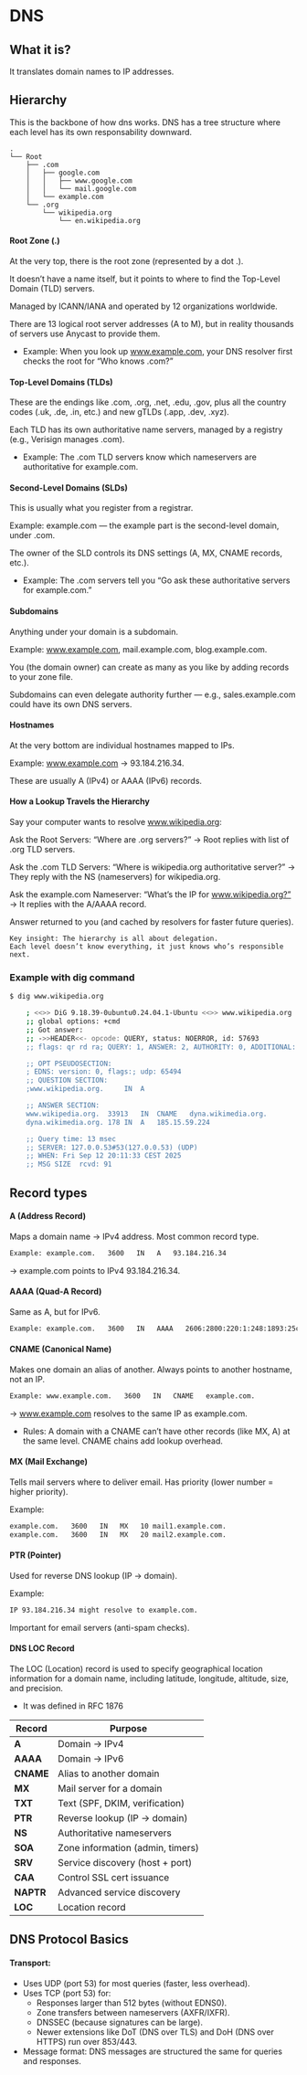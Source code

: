 # DNS

## What it is?

It translates domain names to IP addresses.

## Hierarchy

This is the backbone of how dns works. DNS has a tree structure where each level has its own responsability downward.

```shell
.
└── Root
    ├── .com
    │   ├── google.com
    │   │   ├── www.google.com
    │   │   └── mail.google.com
    │   └── example.com
    └── .org
        └── wikipedia.org
            └── en.wikipedia.org

```

#### Root Zone (.)

At the very top, there is the root zone (represented by a dot .).

It doesn’t have a name itself, but it points to where to find the Top-Level Domain (TLD) servers.

Managed by ICANN/IANA and operated by 12 organizations worldwide.

There are 13 logical root server addresses (A to M), but in reality thousands of servers use Anycast to provide them.

- Example:
When you look up www.example.com, your DNS resolver first checks the root for “Who knows .com?”

#### Top-Level Domains (TLDs)

These are the endings like .com, .org, .net, .edu, .gov, plus all the country codes (.uk, .de, .in, etc.) and new gTLDs (.app, .dev, .xyz).

Each TLD has its own authoritative name servers, managed by a registry (e.g., Verisign manages .com).

- Example:
The .com TLD servers know which nameservers are authoritative for example.com.

#### Second-Level Domains (SLDs)

This is usually what you register from a registrar.

Example: example.com — the example part is the second-level domain, under .com.

The owner of the SLD controls its DNS settings (A, MX, CNAME records, etc.).

- Example:
The .com servers tell you “Go ask these authoritative servers for example.com.”

#### Subdomains

Anything under your domain is a subdomain.

Example: www.example.com, mail.example.com, blog.example.com.

You (the domain owner) can create as many as you like by adding records to your zone file.

Subdomains can even delegate authority further — e.g., sales.example.com could have its own DNS servers.

#### Hostnames

At the very bottom are individual hostnames mapped to IPs.

Example: www.example.com → 93.184.216.34.

These are usually A (IPv4) or AAAA (IPv6) records.

#### How a Lookup Travels the Hierarchy

Say your computer wants to resolve www.wikipedia.org:

Ask the Root Servers: “Where are .org servers?”
→ Root replies with list of .org TLD servers.

Ask the .com TLD Servers: “Where is wikipedia.org authoritative server?”
→ They reply with the NS (nameservers) for wikipedia.org.

Ask the example.com Nameserver: “What’s the IP for www.wikipedia.org?”
→ It replies with the A/AAAA record.

Answer returned to you (and cached by resolvers for faster future queries).

```
Key insight: The hierarchy is all about delegation.
Each level doesn’t know everything, it just knows who’s responsible next.
```

### Example with dig command

```bash
$ dig www.wikipedia.org

    ; <<>> DiG 9.18.39-0ubuntu0.24.04.1-Ubuntu <<>> www.wikipedia.org
    ;; global options: +cmd
    ;; Got answer:
    ;; ->>HEADER<<- opcode: QUERY, status: NOERROR, id: 57693
    ;; flags: qr rd ra; QUERY: 1, ANSWER: 2, AUTHORITY: 0, ADDITIONAL: 1

    ;; OPT PSEUDOSECTION:
    ; EDNS: version: 0, flags:; udp: 65494
    ;; QUESTION SECTION:
    ;www.wikipedia.org.		IN	A

    ;; ANSWER SECTION:
    www.wikipedia.org.	33913	IN	CNAME	dyna.wikimedia.org.
    dyna.wikimedia.org.	178	IN	A	185.15.59.224

    ;; Query time: 13 msec
    ;; SERVER: 127.0.0.53#53(127.0.0.53) (UDP)
    ;; WHEN: Fri Sep 12 20:11:33 CEST 2025
    ;; MSG SIZE  rcvd: 91

```



## Record types

#### A (Address Record)
Maps a domain name → IPv4 address.
Most common record type.

```bash
Example: example.com.   3600   IN   A   93.184.216.34
```
→ example.com points to IPv4 93.184.216.34.

#### AAAA (Quad-A Record)
Same as A, but for IPv6.

```bash
Example: example.com.   3600   IN   AAAA   2606:2800:220:1:248:1893:25c8:1946
```

#### CNAME (Canonical Name)
Makes one domain an alias of another.
Always points to another hostname, not an IP.

```bash
Example: www.example.com.   3600   IN   CNAME   example.com.
```
→ www.example.com resolves to the same IP as example.com.

- Rules: A domain with a CNAME can’t have other records (like MX, A) at the same level. CNAME chains add lookup overhead.


#### MX (Mail Exchange)
Tells mail servers where to deliver email.
Has priority (lower number = higher priority).

Example: 
```bash
example.com.   3600   IN   MX   10 mail1.example.com.
example.com.   3600   IN   MX   20 mail2.example.com.
```

#### PTR (Pointer)

Used for reverse DNS lookup (IP → domain).

Example:
```bash
IP 93.184.216.34 might resolve to example.com.
```
Important for email servers (anti-spam checks).


#### DNS LOC Record

The LOC (Location) record is used to specify geographical location information for a domain name, including latitude, longitude, altitude, size, and precision.
- It was defined in RFC 1876

| Record    | Purpose                          |
| --------- | -------------------------------- |
| **A**     | Domain → IPv4                    |
| **AAAA**  | Domain → IPv6                    |
| **CNAME** | Alias to another domain          |
| **MX**    | Mail server for a domain         |
| **TXT**   | Text (SPF, DKIM, verification)   |
| **PTR**   | Reverse lookup (IP → domain)     |
| **NS**    | Authoritative nameservers        |
| **SOA**   | Zone information (admin, timers) |
| **SRV**   | Service discovery (host + port)  |
| **CAA**   | Control SSL cert issuance        |
| **NAPTR** | Advanced service discovery       |
| **LOC**   | Location record                  |


## DNS Protocol Basics

#### Transport:

- Uses UDP (port 53) for most queries (faster, less overhead).
- Uses TCP (port 53) for:
  - Responses larger than 512 bytes (without EDNS0).
  - Zone transfers between nameservers (AXFR/IXFR).
  - DNSSEC (because signatures can be large).
  - Newer extensions like DoT (DNS over TLS) and DoH (DNS over HTTPS) run over 853/443.
- Message format: DNS messages are structured the same for queries and responses.